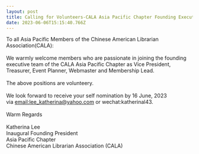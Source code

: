 ```yaml
---
layout: post
title: Calling for Volunteers-CALA Asia Pacific Chapter Founding Executive Team
date: 2023-06-06T15:15:40.766Z
---
```

To all Asia Pacific Members of the Chinese American Librarian Association(CALA):\
\
We warmly welcome members who are passionate in joining the founding executive team of the CALA Asia Pacific Chapter as Vice President, Treasurer, Event Planner, Webmaster and Membership Lead.\
\
The above positions are volunteery.     \
\
We look forward to receive your self nomination by 16 June, 2023 via [email:lee_katherina@yahoo.com](mailto:email%3Alee_katherina@yahoo.com) or wechat:katherinal43.\
\
Warm Regards\
\
Katherina Lee\
Inaugural Founding President\
Asia Pacific Chapter\
Chinese American Librarian Association (CALA)